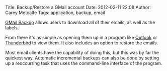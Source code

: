 Title: Backup/Restore a GMail account
Date: 2012-02-11 22:08
Author: Carey Metcalfe
Tags: application, backup, email

[GMail Backup][] allows users to download all of their emails, as well
as the labels.

From there it's as simple as opening them up in a program like
[Outlook][] or [Thunderbird][] to view them. It also includes
an option to restore the emails.

Most email clients have the capability of doing this, but this was
by far the quickest way. Automatic incremental backups can also be
done by setting up a reoccurring task that uses the command-line
interface of the program.

  [GMail Backup]: http://www.gmail-backup.com/
  [Outlook]: http://office.microsoft.com/en-us/outlook/
  [Thunderbird]: http://www.mozilla.org/en-US/thunderbird/
